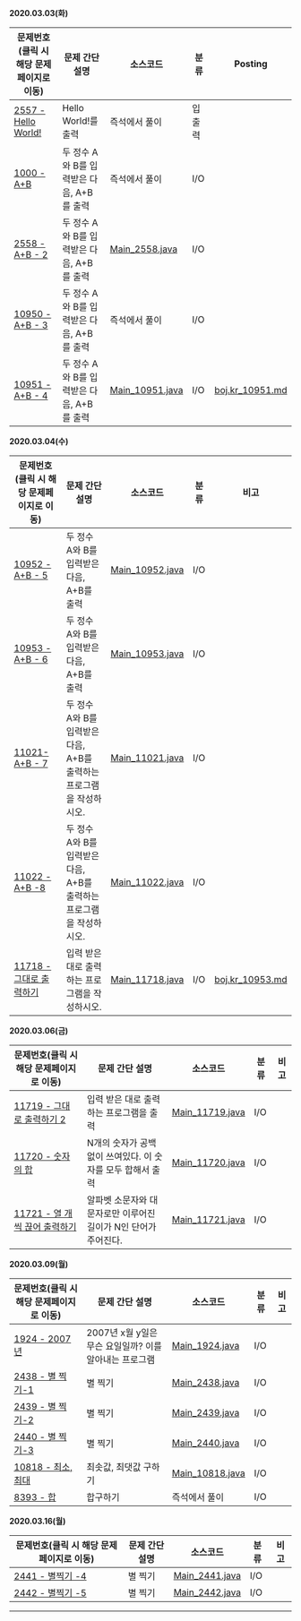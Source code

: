 **2020.03.03(화)**

| 문제번호(클릭 시 해당 문제페이지로 이동)                     | 문제 간단 설명                            | 소스코드                                                     | 분류   | Posting                                                      |
| ------------------------------------------------------------ | ----------------------------------------- | ------------------------------------------------------------ | ------ | ------------------------------------------------------------ |
| [2557 - Hello World! ](https://www.acmicpc.net/problem/2557) | Hello World!를 출력                       | 즉석에서 풀이                                                | 입출력 |                                                              |
| [1000 - A+B](https://www.acmicpc.net/problem/1000)           | 두 정수 A와 B를 입력받은 다음, A+B를 출력 | 즉석에서 풀이                                                | I/O    |                                                              |
| [2558 - A+B - 2](https://www.acmicpc.net/problem/2558)       | 두 정수 A와 B를 입력받은 다음, A+B를 출력 | [Main_2558.java](https://github.com/DevLimK1/Algorithm/blob/master/baekjoon/SourceCode/src/InputOutput/Main_2558.java) | I/O    |                                                              |
| [10950 - A+B - 3](https://www.acmicpc.net/problem/10950)     | 두 정수 A와 B를 입력받은 다음, A+B를 출력 | 즉석에서 풀이                                                | I/O    |                                                              |
| [10951 - A+B - 4](https://www.acmicpc.net/problem/10951)     | 두 정수 A와 B를 입력받은 다음, A+B를 출력 | [Main_10951.java](https://github.com/DevLimK1/Algorithm/blob/master/baekjoon/SourceCode/src/InputOutput/Main_10951.java) | I/O    | [boj.kr_10951.md](https://github.com/DevLimK1/Algorithm/blob/master/baekjoon/boj.kr_10951.md) |

**2020.03.04(수)**

| 문제번호(클릭 시 해당 문제페이지로 이동)                     | 문제 간단 설명                                               | 소스코드                                                     | 분류 | 비고                                                         |
| ------------------------------------------------------------ | ------------------------------------------------------------ | ------------------------------------------------------------ | ---- | ------------------------------------------------------------ |
| [10952 - A+B - 5](https://www.acmicpc.net/problem/10952)     | 두 정수 A와 B를 입력받은 다음, A+B를 출력                    | [Main_10952.java](https://github.com/DevLimK1/Algorithm/blob/master/baekjoon/SourceCode/src/InputOutput/Main_10952.java) | I/O  |                                                              |
| [10953 - A+B - 6](https://www.acmicpc.net/problem/10953)     | 두 정수 A와 B를 입력받은 다음, A+B를 출력                    | [Main_10953.java](https://github.com/DevLimK1/Algorithm/blob/master/baekjoon/SourceCode/src/InputOutput/Main_10953.java) | I/O  |                                                              |
| [11021- A+B - 7](https://www.acmicpc.net/problem/11021)      | 두 정수 A와 B를 입력받은 다음, A+B를 출력하는 프로그램을 작성하시오. | [Main_11021.java](https://github.com/DevLimK1/Algorithm/blob/master/baekjoon/SourceCode/src/InputOutput/Main_11021.java) | I/O  |                                                              |
| [11022 - A+B -8](https://www.acmicpc.net/problem/11022)      | 두 정수 A와 B를 입력받은 다음, A+B를 출력하는 프로그램을 작성하시오. | [Main_11022.java](https://github.com/DevLimK1/Algorithm/blob/master/baekjoon/SourceCode/src/InputOutput/Main_11022.java) | I/O  |                                                              |
| [11718 - 그대로 출력하기](https://www.acmicpc.net/problem/11718) | 입력 받은 대로 출력하는 프로그램을 작성하시오.               | [Main_11718.java](https://github.com/DevLimK1/Algorithm/blob/master/baekjoon/SourceCode/src/InputOutput/Main_11718.java) | I/O  | [boj.kr_10953.md](https://github.com/DevLimK1/Algorithm/blob/master/baekjoon/boj.kr_10953.md) |

**2020.03.06(금)**

| 문제번호(클릭 시 해당 문제페이지로 이동)                     | 문제 간단 설명                                               | 소스코드                                                     | 분류 | 비고 |
| ------------------------------------------------------------ | ------------------------------------------------------------ | ------------------------------------------------------------ | ---- | ---- |
| [11719 - 그대로 출력하기 2](https://www.acmicpc.net/problem/11719) | 입력 받은 대로 출력하는 프로그램을 출력                      | [Main_11719.java](https://github.com/DevLimK1/Algorithm/blob/master/baekjoon/SourceCode/src/InputOutput/Main_11719.java) | I/O  |      |
| [11720 - 숫자의 합](https://www.acmicpc.net/problem/11720)   | N개의 숫자가 공백 없이 쓰여있다. 이 숫자를 모두 합해서 출력  | [Main_11720.java](https://github.com/DevLimK1/Algorithm/blob/master/baekjoon/SourceCode/src/InputOutput/Main_11720.java) | I/O  |      |
| [11721 - 열 개씩 끊어 출력하기](https://www.acmicpc.net/problem/11721) | 알파벳 소문자와 대문자로만 이루어진 길이가 N인 단어가 주어진다. | [Main_11721.java](https://github.com/DevLimK1/Algorithm/blob/master/baekjoon/SourceCode/src/InputOutput/Main_11721.java) | I/O  |      |

**2020.03.09(월)**

| 문제번호(클릭 시 해당 문제페이지로 이동)                    | 문제 간단 설명                                         | 소스코드                                                     | 분류 | 비고 |
| ----------------------------------------------------------- | ------------------------------------------------------ | ------------------------------------------------------------ | ---- | ---- |
| [1924 - 2007년](https://www.acmicpc.net/problem/1924)       | 2007년 x월 y일은 무슨 요일일까? 이를 알아내는 프로그램 | [Main_1924.java](https://github.com/DevLimK1/Algorithm/blob/master/baekjoon/SourceCode/src/InputOutput/Main_1924.java) | I/O  |      |
| [2438 - 별 찍기-1](https://www.acmicpc.net/problem/2438)    | 별 찍기                                                | [Main_2438.java](https://github.com/DevLimK1/Algorithm/blob/master/baekjoon/SourceCode/src/InputOutput/Main_2438.java) | I/O  |      |
| [2439 - 별 찍기-2](https://www.acmicpc.net/problem/2439)    | 별 찍기                                                | [Main_2439.java](https://github.com/DevLimK1/Algorithm/blob/master/baekjoon/SourceCode/src/InputOutput/Main_2439.java) | I/O  |      |
| [2440 - 별 찍기-3](https://www.acmicpc.net/problem/2440)    | 별 찍기                                                | [Main_2440.java](https://github.com/DevLimK1/Algorithm/blob/master/baekjoon/SourceCode/src/InputOutput/Main_2440.java) | I/O  |      |
| [10818 - 최소, 최대](https://www.acmicpc.net/problem/10818) | 최솟값, 최댓값 구하기                                  | [Main_10818.java](https://github.com/DevLimK1/Algorithm/blob/master/baekjoon/SourceCode/src/InputOutput/Main_10818.java) | I/O  |      |
| [8393 - 합](https://www.acmicpc.net/problem/8393)           | 합구하기                                               | 즉석에서 풀이                                                | I/O  |      |

**2020.03.16(월)**

| 문제번호(클릭 시 해당 문제페이지로 이동)                 | 문제 간단 설명 | 소스코드                                                     | 분류 | 비고 |
| -------------------------------------------------------- | -------------- | ------------------------------------------------------------ | ---- | ---- |
| [2441 - 별찍기 -4](https://www.acmicpc.net/problem/2441) | 별 찍기        | [Main_2441.java](https://github.com/DevLimK1/Algorithm/blob/master/baekjoon/SourceCode/src/InputOutput/Main_2441.java) | I/O  |      |
| [2442 - 별찍기 -5](https://www.acmicpc.net/problem/2442) | 별 찍기        | [Main_2442.java](https://github.com/DevLimK1/Algorithm/blob/master/baekjoon/SourceCode/src/InputOutput/Main_2442.java) | I/O  |      |

---
